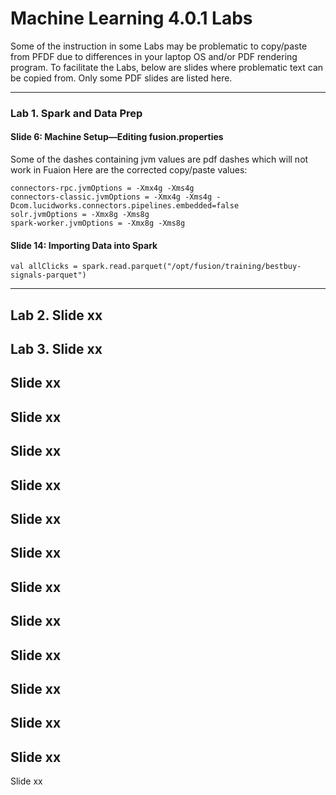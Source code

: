 # Machine Learning 4.0.1 Labs
Some of the instruction in some Labs may be problematic to copy/paste from PFDF due to differences in your laptop OS and/or PDF rendering program. 
To facilitate the Labs, below are slides where problematic text can be copied from. 
Only some PDF slides are listed here. 

---

### Lab 1. Spark and Data Prep  

#### Slide 6: Machine Setup—Editing fusion.properties
Some of the dashes containing jvm values are pdf dashes which will not work in Fuaion 
Here are the corrected copy/paste values: 

```
connectors-rpc.jvmOptions = -Xmx4g -Xms4g
connectors-classic.jvmOptions = -Xmx4g -Xms4g -Dcom.lucidworks.connectors.pipelines.embedded=false
solr.jvmOptions = -Xmx8g -Xms8g
spark-worker.jvmOptions = -Xmx8g -Xms8g
```


#### Slide 14: Importing Data into Spark
```
val allClicks = spark.read.parquet("/opt/fusion/training/bestbuy-signals-parquet")
```





---

Lab 2. 
Slide xx
---

Lab 3. 
Slide xx
---

Slide xx
---

Slide xx
---

Slide xx
---

Slide xx
---

Slide xx
---

Slide xx
---

Slide xx
---

Slide xx
---

Slide xx
---

Slide xx
---

Slide xx
---

Slide xx
---

Slide xx
